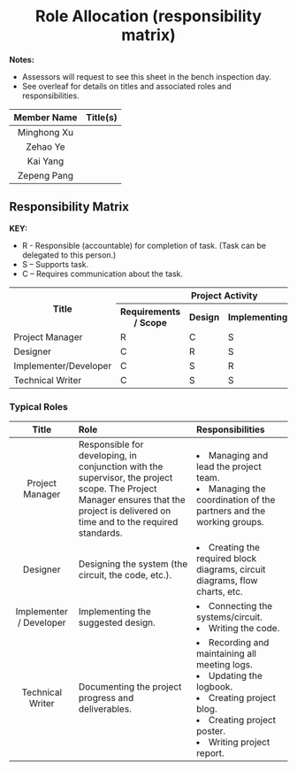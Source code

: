 <h1 align="center">
  Role Allocation (responsibility matrix)
</h1>

**Notes:**
- Assessors will request to see this sheet in the bench inspection day.
- See overleaf for details on titles and associated roles and responsibilities.

| Member Name | Title(s)
|     :-:     | :-:
| Minghong Xu |
| Zehao Ye    |
| Kai Yang    |
| Zepeng Pang |


## Responsibility Matrix

**KEY:**
- R - Responsible (accountable) for completion of task. (Task can be delegated to this person.)
- S – Supports task.
- C – Requires communication about the task.

<table>
    <tr>
        <th rowspan="2">Title</th>
        <th colspan="4">Project Activity</th>
        <th colspan="4">Deliverables</th>
    </tr>
    <tr>
        <th>Requirements / Scope</th>
        <th>Design</th>
        <th>Implementing</th>
        <th>Testing</th>
        <th>Poster</th>
        <th>Blog</th>
        <th>Bench</th>
        <th>Report</th>
    </tr>
    <tr>
        <td>Project Manager</td>
        <td>R</td>
        <td>C</td>
        <td>S</td>
        <td>S</td>
        <td>S</td>
        <td>S</td>
        <td>S</td>
        <td>S/R</td>
    </tr>
    <tr>
        <td>Designer</td>
        <td>C</td>
        <td>R</td>
        <td>S</td>
        <td>S</td>
        <td>S</td>
        <td>S</td>
        <td>S</td>
        <td>S</td>
    </tr>
    <tr>
        <td>Implementer/Developer</td>
        <td>C</td>
        <td>S</td>
        <td>R</td>
        <td>S</td>
        <td>C</td>
        <td>C</td>
        <td>R</td>
        <td>S</td>
    </tr>
    <tr>
        <td>Technical Writer</td>
        <td>C</td>
        <td>S</td>
        <td>S</td>
        <td>S</td>
        <td>R</td>
        <td>R</td>
        <td>C</td>
        <td>R</td>
    </tr>
</table>

### Typical Roles
| Title | Role | Responsibilities |
| :-: |:- |:- |
| Project Manager | Responsible for developing, in conjunction with the supervisor, the project scope. The Project Manager ensures that the project is delivered on time and to the required standards. | <ur><li>Managing and lead the project team.</li><li>Managing the coordination of the partners and the working groups.</li></ur>
| Designer | Designing the system (the circuit, the code, etc.). | <ur><li>Creating the required block diagrams, circuit diagrams, flow charts, etc.</li></ur>
| Implementer / Developer | Implementing the suggested design. | <ur><li>Connecting the systems/circuit.</li><li>Writing the code.</li></ur>
| Technical Writer | Documenting the project progress and deliverables. | <ur><li>Recording and maintaining all meeting logs.</li><li>Updating the logbook.</li><li>Creating project blog.</li><li>Creating project poster.</li><li>Writing project report.</li></ur>
